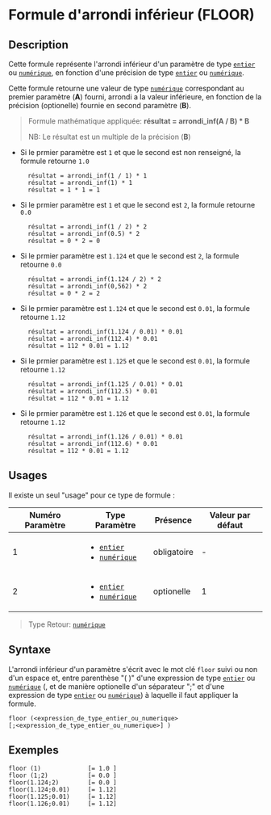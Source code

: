 # Formule d'arrondi inférieur (FLOOR)

## Description

Cette formule représente l'arrondi inférieur d'un paramètre de type  [`entier`][valeur-de-retour] ou [`numérique`][valeur-de-retour], en fonction d'une précision de type [`entier`][valeur-de-retour] ou [`numérique`][valeur-de-retour].

Cette formule retourne une valeur de type [`numérique`][valeur-de-retour] correspondant au premier paramètre (__A__) fourni, arrondi a la valeur inférieure, en fonction de la précision (optionelle) fournie en second paramètre (__B__).

> Formule mathématique appliquée: __résultat = arrondi_inf(A / B) * B__
>
> NB: Le résultat est un multiple de la précision (__B__)

- Si le prmier paramètre est `1` et que le second est non renseigné, la formule retourne `1.0`

        résultat = arrondi_inf(1 / 1) * 1
        résultat = arrondi_inf(1) * 1
        résultat = 1 * 1 = 1

- Si le prmier paramètre est `1` et que le second est `2`, la formule retourne `0.0`

        résultat = arrondi_inf(1 / 2) * 2
        résultat = arrondi_inf(0.5) * 2
        résultat = 0 * 2 = 0

- Si le prmier paramètre est `1.124` et que le second est `2`, la formule retourne `0.0`

        résultat = arrondi_inf(1.124 / 2) * 2
        résultat = arrondi_inf(0,562) * 2
        résultat = 0 * 2 = 2

- Si le prmier paramètre est `1.124` et que le second est `0.01`, la formule retourne `1.12`

        résultat = arrondi_inf(1.124 / 0.01) * 0.01
        résultat = arrondi_inf(112.4) * 0.01
        résultat = 112 * 0.01 = 1.12

- Si le prmier paramètre est `1.125` et que le second est `0.01`, la formule retourne `1.12`

        résultat = arrondi_inf(1.125 / 0.01) * 0.01
        résultat = arrondi_inf(112.5) * 0.01
        résultat = 112 * 0.01 = 1.12

- Si le prmier paramètre est `1.126` et que le second est `0.01`, la formule retourne `1.12`

        résultat = arrondi_inf(1.126 / 0.01) * 0.01
        résultat = arrondi_inf(112.6) * 0.01
        résultat = 112 * 0.01 = 1.12

## Usages

Il existe un seul "usage" pour ce type de formule :

|Numéro Paramètre|Type Paramètre|Présence|Valeur par défaut|
|--------------|--------------|--------------|--------------|
|1|<ul><li>[`entier`][valeur-de-retour]</li><li>[`numérique`][valeur-de-retour]</li></ul>|obligatoire|-|
|2|<ul><li>[`entier`][valeur-de-retour]</li><li>[`numérique`][valeur-de-retour]</li></ul>|optionelle|1|

> Type Retour: [`numérique`][valeur-de-retour]

## Syntaxe

L'arrondi inférieur d'un paramètre s'écrit avec le mot clé `floor` suivi ou non d'un espace et, entre parenthèse "( )" d'une expression de type [`entier`][valeur-de-retour] ou [`numérique`][valeur-de-retour] (, et de manière optionelle d'un séparateur ";" et d'une expression de type [`entier`][valeur-de-retour] ou [`numérique`][valeur-de-retour]) à laquelle il faut appliquer la formule.

    floor (<expression_de_type_entier_ou_numerique>
    [;<expression_de_type_entier_ou_numerique>] )

## Exemples

    floor (1)             [= 1.0 ]
    floor (1;2)           [= 0.0 ]
    floor(1.124;2)        [= 0.0 ]
    floor(1.124;0.01)     [= 1.12]
    floor(1.125;0.01)     [= 1.12]
    floor(1.126;0.01)     [= 1.12]

[valeur-de-retour]: ../lexique.md#valeur-de-retour